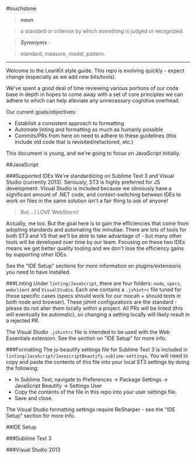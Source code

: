 #touchstone

> ***noun*** 

> a standard or criterion by which something is judged or recognized.

> ***Synonyms*** - 

> standard, measure, model, pattern.

<hr />
Welcome to the LeanKit style guide. This repo is evolving quickly - expect change (especially as we add new bits/tools).

We've spent a good deal of time reviewing various portions of our code base in depth in hopes to come away with a set of core principles we can adhere to which can help alleviate any unnecessary cognitive overhead.

Our current goals/objectives:

* Establish a consistent approach to formatting
* Automate linting and formatting as much as humanly possible
* Commits/PRs from here on need to adhere to these guidelines (this include old code that is revisited/refactored, etc.)

This document is young, and we're going to focus on JavaScript initially. 

##JavaScript

###Supported IDEs
We're standardizing on Sublime Text 3 and Visual Studio (currently 2013). Seriously, ST3 is highly preferred for JS development. Visual Studio is included because we obviously have a significant amount of .NET code, and context-switching between IDEs to work on files in the same solution isn't a fair thing to ask of anyone!

> But....I LOVE WebStorm!

Actually, me too. But the goal here is to gain the efficiencies that come from adopting standards and automating the minutiae. There are lots of tools for both ST3 and VS that we'll be able to take advantage of - but many other tools will be developed over time by our team. Focusing on these two IDEs means we get better quality tooling and we don't lose the efficiency gains by supporting other IDEs.

See the "IDE Setup" sections for more information on plugins/extensions you need to have installed.

###Linting
Under `linting/JavaScript`, there are four folders: `node`, `specs`, `webclient` and `VisualStudio`. Each one contains a `.jshintrc` file tuned for those specific cases (specs should work for our mocah + should tests in both node and browser). These jshint configurations are the standard - please do not alter them locally within a project. All PRs will be linted (this will eventually be automatic), so changing a setting locally will likely result in a rejected PR.

The Visual Studio `.jshintrc` file is intended to be used with the Web Essentials extension. See the section on "IDE Setup" for more info.

###Formatting
The js-beautify settings file for Sublime Text 3 is included in `linting/JavaScript/JavascriptBeautify.sublime-settings`. You will need to copy and paste the contents of this file into your local ST3 settings by doing the following:

* In Sublime Text, navigate to Preferences -> Package Settings -> JavaScript Beautify -> Settings User
* Copy the contents of the file in this repo into your user settings file.
* Save and close.

The Visual Studio formatting settings require ReSharper - see the "IDE Setup" section for more info.

##IDE Setup

###Sublime Text 3

###Visual Studio 2013